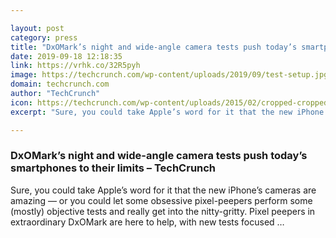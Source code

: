 ```yaml
---

layout: post
category: press
title: "DxOMark’s night and wide-angle camera tests push today’s smartphones to their limits"
date: 2019-09-18 12:18:35
link: https://vrhk.co/32R5pyh
image: https://techcrunch.com/wp-content/uploads/2019/09/test-setup.jpg?w=600
domain: techcrunch.com
author: "TechCrunch"
icon: https://techcrunch.com/wp-content/uploads/2015/02/cropped-cropped-favicon-gradient.png?w=180
excerpt: "Sure, you could take Apple’s word for it that the new iPhone’s cameras are amazing — or you could let some obsessive pixel-peepers perform some (mostly) objective tests and really get into the nitty-gritty. Pixel peepers in extraordinary DxOMark are here to help, with new tests focused …"

---
```


### DxOMark’s night and wide-angle camera tests push today’s smartphones to their limits – TechCrunch

Sure, you could take Apple’s word for it that the new iPhone’s cameras are amazing — or you could let some obsessive pixel-peepers perform some (mostly) objective tests and really get into the nitty-gritty. Pixel peepers in extraordinary DxOMark are here to help, with new tests focused …